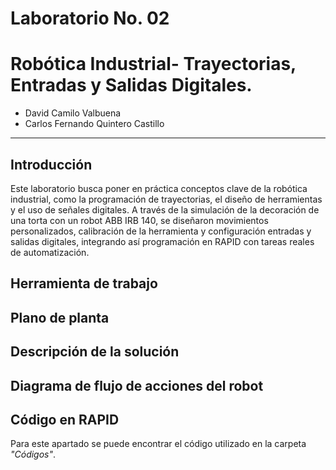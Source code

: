 # Laboratorio No. 02
# Robótica Industrial- Trayectorias, Entradas y Salidas Digitales.

* David Camilo Valbuena
* Carlos Fernando Quintero Castillo
---

## Introducción 
Este laboratorio busca poner en práctica conceptos clave de la robótica industrial, como la programación de trayectorias, el diseño de herramientas y el uso de señales digitales. A través de la simulación de la decoración de una torta con un robot ABB IRB 140, se diseñaron movimientos personalizados, calibración de la herramienta y configuración entradas y salidas digitales, integrando así programación en RAPID con tareas reales de automatización.

## Herramienta de trabajo
## Plano de planta
## Descripción de la solución 
## Diagrama de flujo de acciones del robot
## Código en RAPID

Para este apartado se puede encontrar el código utilizado en la carpeta *"Códigos"*.
